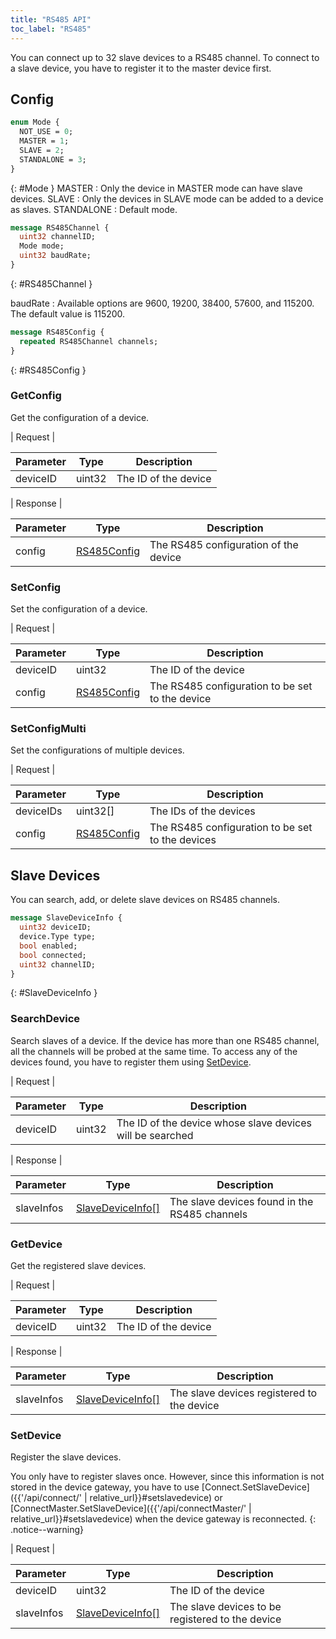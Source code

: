 ```yaml
---
title: "RS485 API"
toc_label: "RS485"  
---
```


You can connect up to 32 slave devices to a RS485 channel. To connect to a slave device, you have to register it to the master device first.

## Config

```protobuf
enum Mode {
  NOT_USE = 0;
  MASTER = 1;
  SLAVE = 2;
  STANDALONE = 3;
}
```
{: #Mode }
MASTER
: Only the device in MASTER mode can have slave devices.
SLAVE
: Only the devices in SLAVE mode can be added to a device as slaves.
STANDALONE
: Default mode. 

```protobuf
message RS485Channel {
  uint32 channelID;
  Mode mode;
  uint32 baudRate;
}
```
{: #RS485Channel }

baudRate
: Available options are 9600, 19200, 38400, 57600, and 115200. The default value is 115200.

```protobuf
message RS485Config {
  repeated RS485Channel channels;
}
```
{: #RS485Config }


### GetConfig

Get the configuration of a device.

| Request |

| Parameter | Type | Description |
| --------- | ---- | ----------- |
| deviceID | uint32 | The ID of the device |

| Response |

| Parameter | Type | Description |
| --------- | ---- | ----------- |
| config | [RS485Config](#RS485Config) | The RS485 configuration of the device  |

### SetConfig

Set the configuration of a device.

| Request |

| Parameter | Type | Description |
| --------- | ---- | ----------- |
| deviceID | uint32 | The ID of the device |
| config | [RS485Config](#RS485Config) | The RS485 configuration to be set to the device |

### SetConfigMulti

Set the configurations of multiple devices.

| Request |

| Parameter | Type | Description |
| --------- | ---- | ----------- |
| deviceIDs | uint32[] | The IDs of the devices |
| config | [RS485Config](#RS485Config) | The RS485 configuration to be set to the devices |

## Slave Devices

You can search, add, or delete slave devices on RS485 channels.

```protobuf
message SlaveDeviceInfo {
  uint32 deviceID;
  device.Type type;
  bool enabled;
  bool connected;
  uint32 channelID; 
}
```
{: #SlaveDeviceInfo }

### SearchDevice

Search slaves of a device. If the device has more than one RS485 channel, all the channels will be probed at the same time. To access any of the devices found, you have to register them using [SetDevice](#setdevice).

| Request |

| Parameter | Type | Description |
| --------- | ---- | ----------- |
| deviceID | uint32 | The ID of the device whose slave devices will be searched |

| Response |

| Parameter | Type | Description |
| --------- | ---- | ----------- |
| slaveInfos |[SlaveDeviceInfo[]](#SlaveDeviceInfo) | The slave devices found in the RS485 channels |

### GetDevice

Get the registered slave devices.

| Request |

| Parameter | Type | Description |
| --------- | ---- | ----------- |
| deviceID | uint32 | The ID of the device |

| Response |

| Parameter | Type | Description |
| --------- | ---- | ----------- |
| slaveInfos |[SlaveDeviceInfo[]](#SlaveDeviceInfo) | The slave devices registered to the device |

### SetDevice

Register the slave devices. 

You only have to register slaves once. However, since this information is not stored in the device gateway, you have to use [Connect.SetSlaveDevice]({{'/api/connect/' | relative_url}}#setslavedevice) or [ConnectMaster.SetSlaveDevice]({{'/api/connectMaster/' | relative_url}}#setslavedevice) when the device gateway is reconnected.
{: .notice--warning}

| Request |

| Parameter | Type | Description |
| --------- | ---- | ----------- |
| deviceID | uint32 | The ID of the device |
| slaveInfos |[SlaveDeviceInfo[]](#SlaveDeviceInfo) | The slave devices to be registered to the device |



